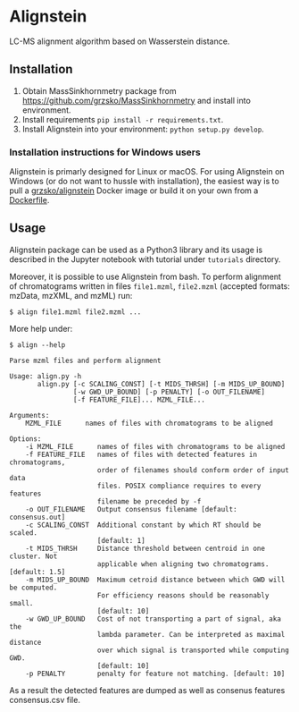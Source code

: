 Alignstein
==============================

LC-MS alignment algorithm based on Wasserstein distance.

## Installation
1. Obtain MassSinkhornmetry package from https://github.com/grzsko/MassSinkhornmetry and install into environment.
2. Install requirements `pip install -r requirements.txt`.
3. Install Alignstein into your environment: `python setup.py develop`.

### Installation instructions for Windows users
Alignstein is primarly designed for Linux or macOS. For using Alignstein on Windows (or do not want to hussle with installation), the easiest way is to pull a [grzsko/alignstein](https://hub.docker.com/r/grzsko/alignstein) Docker image or build it on your own from a [Dockerfile](docker/Dockerfile).

## Usage
Alignstein package can be used as a Python3 library and its usage is described in the Jupyter notebook with tutorial under `tutorials` directory.

Moreover, it is possible to use Alignstein from bash.
To perform alignment of chromatograms written in files `file1.mzml`, `file2.mzml` (accepted formats: mzData, mzXML, and mzML) run:
```
$ align file1.mzml file2.mzml ...
```
More help under:
```
$ align --help

Parse mzml files and perform alignment

Usage: align.py -h
       align.py [-c SCALING_CONST] [-t MIDS_THRSH] [-m MIDS_UP_BOUND]
                [-w GWD_UP_BOUND] [-p PENALTY] [-o OUT_FILENAME]
                [-f FEATURE_FILE]... MZML_FILE...

Arguments:
    MZML_FILE      names of files with chromatograms to be aligned

Options:
    -i MZML_FILE      names of files with chromatograms to be aligned
    -f FEATURE_FILE   names of files with detected features in chromatograms,
                      order of filenames should conform order of input data
                      files. POSIX compliance requires to every features
                      filename be preceded by -f
    -o OUT_FILENAME   Output consensus filename [default: consensus.out]
    -c SCALING_CONST  Additional constant by which RT should be scaled.
                      [default: 1]
    -t MIDS_THRSH     Distance threshold between centroid in one cluster. Not
                      applicable when aligning two chromatograms. [default: 1.5]
    -m MIDS_UP_BOUND  Maximum cetroid distance between which GWD will be computed.
                      For efficiency reasons should be reasonably small.
                      [default: 10]
    -w GWD_UP_BOUND   Cost of not transporting a part of signal, aka the
                      lambda parameter. Can be interpreted as maximal distance
                      over which signal is transported while computing GWD.
                      [default: 10]
    -p PENALTY        penalty for feature not matching. [default: 10]
```
As a result the detected features are dumped as well as consenus features consensus.csv file.
